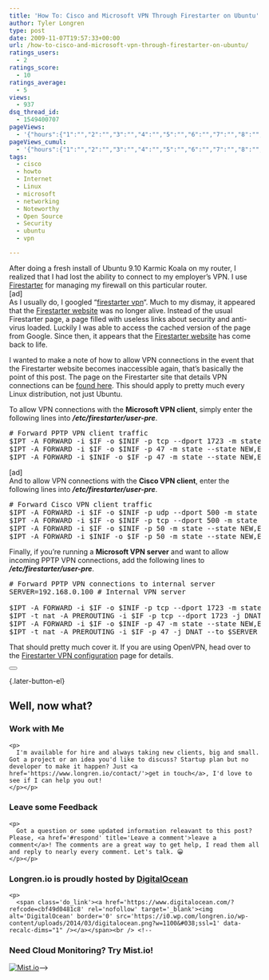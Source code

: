 ```yaml
---
title: 'How To: Cisco and Microsoft VPN Through Firestarter on Ubuntu'
author: Tyler Longren
type: post
date: 2009-11-07T19:57:33+00:00
url: /how-to-cisco-and-microsoft-vpn-through-firestarter-on-ubuntu/
ratings_users:
  - 2
ratings_score:
  - 10
ratings_average:
  - 5
views:
  - 937
dsq_thread_id:
  - 1549400707
pageViews:
  - '{"hours":{"1":"","2":"","3":"","4":"","5":"","6":"","7":"","8":"","9":"","10":"","11":"","12":"","13":"","14":"","15":"","16":"","17":"","18":"","19":"","20":"","21":"","22":"","23":"","24":"","25":"","26":"","27":"","28":"","29":"","30":"","31":"","32":"","33":"","34":"","35":"","36":"","37":"","38":"","39":"","40":"","41":"","42":"","43":"","44":"","45":"","46":"","47":""},"days":{"2":"","3":"","4":"","5":"","6":"","7":"","8":"","9":"","10":"","11":"","12":"","13":"","14":""},"weeks":{"3":"","4":"","5":"","6":"","7":"","8":"","9":"","10":"","11":"","12":""},"months":{"4":"","5":"","6":"","7":"","8":"","9":"","10":"","11":"","12":"","13":"","14":"","15":"","16":"","17":"","18":"","19":"","20":"","21":"","22":"","23":"","24":""}}'
pageViews_cumul:
  - '{"hours":{"1":"","2":"","3":"","4":"","5":"","6":"","7":"","8":"","9":"","10":"","11":"","12":"","13":"","14":"","15":"","16":"","17":"","18":"","19":"","20":"","21":"","22":"","23":"","24":"","25":"","26":"","27":"","28":"","29":"","30":"","31":"","32":"","33":"","34":"","35":"","36":"","37":"","38":"","39":"","40":"","41":"","42":"","43":"","44":"","45":"","46":"","47":""},"days":{"2":"","3":"","4":"","5":"","6":"","7":"","8":"","9":"","10":"","11":"","12":"","13":"","14":""},"weeks":{"3":"","4":"","5":"","6":"","7":"","8":"","9":"","10":"","11":"","12":""},"months":{"4":"","5":"","6":"","7":"","8":"","9":"","10":"","11":"","12":"","13":"","14":"","15":"","16":"","17":"","18":"","19":"","20":"","21":"","22":"","23":"","24":""}}'
tags:
  - cisco
  - howto
  - Internet
  - Linux
  - microsoft
  - networking
  - Noteworthy
  - Open Source
  - Security
  - ubuntu
  - vpn

---
```

After doing a fresh install of Ubuntu 9.10 Karmic Koala on my router, I realized that I had lost the ability to connect to my employer&#8217;s VPN. I use [Firestarter][1] for managing my firewall on this particular router.  
[ad]  
As I usually do, I googled &#8220;[firestarter vpn][2]&#8220;. Much to my dismay, it appeared that the [Firestarter website][1] was no longer alive. Instead of the usual Firestarter page, a page filled with useless links about security and anti-virus loaded. Luckily I was able to access the cached version of the page from Google. Since then, it appears that the [Firestarter website][1] has come back to life.

I wanted to make a note of how to allow VPN connections in the event that the Firestarter website becomes inaccessible again, that&#8217;s basically the point of this post. The page on the Firestarter site that details VPN connections can be [found here][3]. This should apply to pretty much every Linux distribution, not just Ubuntu.

To allow VPN connections with the **Microsoft VPN client**, simply enter the following lines into **_/etc/firestarter/user-pre_**.

<pre># Forward PPTP VPN client traffic
$IPT -A FORWARD -i $IF -o $INIF -p tcp --dport 1723 -m state --state NEW,ESTABLISHED,RELATED -j ACCEPT
$IPT -A FORWARD -i $IF -o $INIF -p 47 -m state --state NEW,ESTABLISHED,RELATED -j ACCEPT
$IPT -A FORWARD -i $INIF -o $IF -p 47 -m state --state NEW,ESTABLISHED,RELATED -j ACCEPT
</pre>

[ad]  
And to allow VPN connections with the **Cisco VPN client**, enter the following lines into **_/etc/firestarter/user-pre_**.

<pre># Forward Cisco VPN client traffic
$IPT -A FORWARD -i $IF -o $INIF -p udp --dport 500 -m state --state NEW,ESTABLISHED,RELATED -j ACCEPT
$IPT -A FORWARD -i $IF -o $INIF -p tcp --dport 500 -m state --state NEW,ESTABLISHED,RELATED -j ACCEPT
$IPT -A FORWARD -i $IF -o $INIF -p 50 -m state --state NEW,ESTABLISHED,RELATED -j ACCEPT
$IPT -A FORWARD -i $INIF -o $IF -p 50 -m state --state NEW,ESTABLISHED,RELATED -j ACCEPT</pre>

Finally, if you&#8217;re running a **Microsoft VPN server** and want to allow incoming PPTP VPN connections, add the following lines to **_/etc/firestarter/user-pre_**.

<pre># Forward PPTP VPN connections to internal server
SERVER=192.168.0.100 # Internal VPN server

$IPT -A FORWARD -i $IF -o $INIF -p tcp --dport 1723 -m state --state NEW,ESTABLISHED,RELATED -j ACCEPT
$IPT -t nat -A PREROUTING -i $IF -p tcp --dport 1723 -j DNAT --to $SERVER
$IPT -A FORWARD -i $IF -o $INIF -p 47 -m state --state NEW,ESTABLISHED,RELATED -j ACCEPT
$IPT -t nat -A PREROUTING -i $IF -p 47 -j DNAT --to $SERVER 
</pre>

That should pretty much cover it. If you are using OpenVPN, head over to the [Firestarter VPN configuration][3] page for details. 

<div class="wpulike wpulike-default " >
  <div class="wp_ulike_general_class wp_ulike_is_not_liked">
    <button type="button"
					aria-label="Like Button"
					data-ulike-id="2476"
					data-ulike-nonce="610d5d9463"
					data-ulike-type="likeThis"
					data-ulike-template="wpulike-default"
					data-ulike-display-likers="0"
					data-ulike-disable-pophover="0"
					class="wp_ulike_btn wp_ulike_put_image wp_likethis_2476"></button><span class="count-box"></span>
  </div>
</div>

[][4]{.later-button-el}

<div class='what-next'>
  <h2>
    Well, now what?
  </h2>
  
  <div class='hire'>
    <h3>
      Work with Me
    </h3>
    
    <p>
      I'm available for hire and always taking new clients, big and small. Got a project or an idea you'd like to discuss? Startup plan but no developer to make it happen? Just <a href='https://www.longren.io/contact/'>get in touch</a>, I'd love to see if I can help you out!
    </p></p>
  </div>
  
  <div class='hire'>
    <h3>
      Leave some Feedback
    </h3>
    
    <p>
      Got a question or some updated information releavant to this post? Please, <a href='#respond' title='Leave a comment'>leave a comment</a>! The comments are a great way to get help, I read them all and reply to nearly every comment. Let's talk. 😀
    </p></p>
  </div>
  
  <div class='now-what-bottom-ad'>
    <h3>
      Longren.io is proudly hosted by <a href='https://www.digitalocean.com/?refcode=cbf49d0481c8'>DigitalOcean</a>
    </h3>
    
    <p>
      <span class='do_link'><a href='https://www.digitalocean.com/?refcode=cbf49d0481c8' rel='nofollow' target='_blank'><img alt='DigitalOcean' border='0' src='https://i0.wp.com/longren.io/wp-content/uploads/2014/03/digitalocean.png?w=1100&#038;ssl=1' data-recalc-dims="1" /></a></span><br /> <!--

<h3>Need Cloud Monitoring? Try Mist.io!</h3>

<span class='do_link'><a href='http://mist.io/?ref=tyler' rel='nofollow' target='_blank'><img alt='Mist.io' border='0' src='https://i0.wp.com/longren.io/wp-content/uploads/2014/04/mistio.jpg?w=1100&#038;ssl=1' data-recalc-dims="1"></a></span>--></div> </div>

 [1]: http://fs-security.com/
 [2]: http://www.google.com/search?q=firestarter+vpn
 [3]: http://fs-security.com/docs/vpn.php
 [4]: #